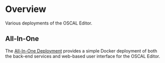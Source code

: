 # Overview

Various deployments of the OSCAL Editor.

## All-In-One

The [All-In-One Deployment](all-in-one) provides a simple Docker deployment of both the back-end services and web-based user interface for the OSCAL Editor.